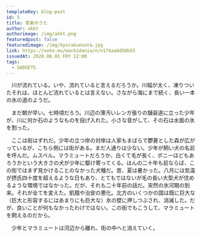 ```yaml
---
templateKey: blog-post
id: 5
title: 享楽のうた
author: akkt
authorimage: /img/akkt.png
featuredpost: false
featuredimage: /img/kyorakunouta.jpg
link: https://note.mu/machidania/n/n174aa8d50b55
issuedAt: 2020.08.01 FRY 12:00
tags:
  - GADGETS
---
```

　川が流れている。いや、流れていると言えるだろうか。川幅が太く、凍りついたそれは、ほとんど流れているとは言えない。さながら海にまで続く、長い一本の氷の道のようだ。

　まだ朝が早い。七時頃だろう。川辺の薄汚いレンガ張りの舗装道に立った少年が、川に何か石のようなものを投げ入れた。小さな音がして、その石は水面の氷を割った。

　ここは街はずれだ。少年の立つ岸の対岸は人家もまばらで鬱蒼とした森が広がっているが、こちら側には街がある。まだ人通りは少ない。少年が飼い犬の名前を呼んだ。ムスペル。マラミュートだろうか、白くて毛が長く、ポニーほどもあろうかという大きさの犬が少年に駆け寄ってくる。ほんの二十年も前ならば、この街ではまず見かけることのなかった犬種だ。昔、夏は暑かった。八月には気温が摂氏四十度を超えるような日もあり、とてもではないが毛の長い大型犬が住めるような環境ではなかった。だが、それも二十年前の話だ。突然の氷河期の到来。それが全てを変えた。飢餓や治安の悪化。北方のいくつかの国は既に巨大な（巨大と形容するにはあまりにも巨大な）氷の壁に押しつぶされ、消滅した。だが、良いことが何もなかったわけではない。この街でもこうして、マラミュートを飼えるのだから。

　少年とマラミュートは河辺から離れ、街の中へと消えていく。
